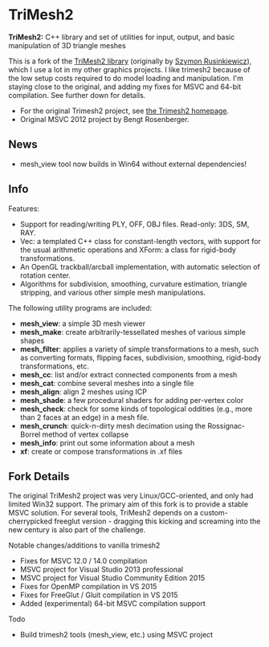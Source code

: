 # TriMesh2

**TriMesh2:** C++ library and set of utilities for input, output, and basic manipulation of 3D triangle meshes

This is a fork of the [TriMesh2 library](http://gfx.cs.princeton.edu/proj/trimesh2/) (originally by [Szymon Rusinkiewicz](https://www.cs.princeton.edu/~smr/)), which I use a lot in my other graphics projects. I like trimesh2 because of the low setup costs required to do model loading and manipulation. I'm staying close to the original, and adding my fixes for MSVC and 64-bit compilation. See further down for details.

 * For the original Trimesh2 project, see [the Trimesh2 homepage](http://gfx.cs.princeton.edu/proj/trimesh2/).
 * Original MSVC 2012 project by Bengt Rosenberger.
 
## News
 * mesh_view tool now builds in Win64 without external dependencies!

## Info
Features: 

 * Support for reading/writing PLY, OFF, OBJ files. Read-only: 3DS, SM, RAY.
 * Vec: a templated C++ class for constant-length vectors, with support for the usual arithmetic operations and XForm: a class for rigid-body transformations.
 * An OpenGL trackball/arcball implementation, with automatic selection of rotation center.
 * Algorithms for subdivision, smoothing, curvature estimation, triangle stripping, and various other simple mesh manipulations.

The following utility programs are included:

 * **mesh_view**: a simple 3D mesh viewer
 * **mesh_make**: create arbitrarily-tessellated meshes of various simple shapes
 * **mesh_filter**: applies a variety of simple transformations to a mesh, such as converting formats, flipping faces, subdivision, smoothing, rigid-body transformations, etc.
 * **mesh_cc**: list and/or extract connected components from a mesh
 * **mesh_cat**: combine several meshes into a single file
 * **mesh_align**: align 2 meshes using ICP
 * **mesh_shade**: a few procedural shaders for adding per-vertex color
 * **mesh_check**: check for some kinds of topological oddities (e.g., more than 2 faces at an edge) in a mesh file.
 * **mesh_crunch**: quick-n-dirty mesh decimation using the Rossignac-Borrel method of vertex collapse
 * **mesh_info**: print out some information about a mesh
 * **xf**: create or compose transformations in .xf files

## Fork Details

The original TriMesh2 project was very Linux/GCC-oriented, and only had limited Win32 support. The primary aim of this fork is to provide a stable MSVC solution. For several tools, TriMesh2 depends on a custom-cherrypicked freeglut version - dragging this kicking and screaming into the new century is also part of the challenge.

Notable changes/additions to vanilla trimesh2
 * Fixes for MSVC 12.0 / 14.0 compilation
 * MSVC project for Visual Studio 2013 professional
 * MSVC project for Visual Studio Community Edition 2015
 * Fixes for OpenMP compilation in VS 2015
 * Fixes for FreeGlut / Gluit compilation in VS 2015
 * Added (experimental) 64-bit MSVC compilation support

Todo
 * Build trimesh2 tools (mesh_view, etc.) using MSVC project
